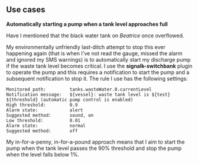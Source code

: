 ## Use cases

__Automatically starting a pump when a tank level approaches full__

Have I mentioned that the black water tank on _Beatrice_ once overflowed.

My environmentally unfriendly last-ditch attempt to stop this ever happening
again (that is when I've not read the gauge, missed the alarm and ignored my
SMS warnings) is to automatically start my discharge pump if the waste tank
level becomes critical.
I use the __signalk-switchbank__ plugin to operate the pump and this requires
a notification to start the pump and a subsequent notification to stop it.
The rule I use has the following settings:
```
Monitored path:         tanks.wasteWater.0.currentLevel
Notification message:   ${vessel}: waste tank level is ${test} ${threshold} (automatic pump control is enabled)
High threshold:         0.9
Alarm state:            alert
Suggested method:       sound, on
Low threshold:          0.01
Alarm state:            normal
Suggested method:       off
```
My in-for-a-penny, in-for-a-pound approach means that I aim to start the
pump when the tank level passes the 90% threshold and stop the pump when
the level falls below 1%. 

